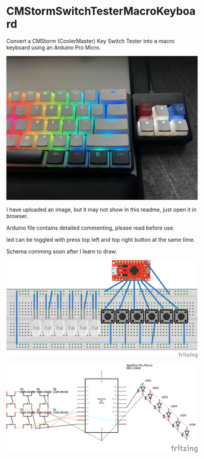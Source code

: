 # CMStormSwitchTesterMacroKeyboard
Convert a CMStorm (CoolerMaster) Key Switch Tester into a macro keyboard using an Arduino Pro Micro.

![image](https://github.com/MingyaoLiu/CMStormSwitchTesterMacroKeyboard/blob/main/IMG_0317.jpg)

I have uploaded an image, but it may not show in this readme, just open it in browser.

Arduino file contains detailed commenting, please read before use.

led can be toggled with press top left and top right button at the same time.

Schema comming soon after I learn to draw.

![schema](https://github.com/MingyaoLiu/CMStormSwitchTesterMacroKeyboard/blob/main/Untitled%20Sketch_bb.png)

![schema2](https://github.com/MingyaoLiu/CMStormSwitchTesterMacroKeyboard/blob/main/Untitled%20Sketch_schem.png)

